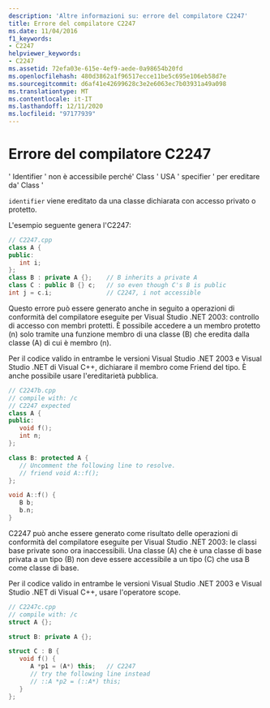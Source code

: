 ```yaml
---
description: 'Altre informazioni su: errore del compilatore C2247'
title: Errore del compilatore C2247
ms.date: 11/04/2016
f1_keywords:
- C2247
helpviewer_keywords:
- C2247
ms.assetid: 72efa03e-615e-4ef9-aede-0a98654b20fd
ms.openlocfilehash: 480d3862a1f96517ecce11be5c695e106eb58d7e
ms.sourcegitcommit: d6af41e42699628c3e2e6063ec7b03931a49a098
ms.translationtype: MT
ms.contentlocale: it-IT
ms.lasthandoff: 12/11/2020
ms.locfileid: "97177939"
---
```

# <a name="compiler-error-c2247"></a>Errore del compilatore C2247

' Identifier ' non è accessibile perché' Class ' USA ' specifier ' per ereditare da' Class '

`identifier` viene ereditato da una classe dichiarata con accesso privato o protetto.

L'esempio seguente genera l'C2247:

```cpp
// C2247.cpp
class A {
public:
   int i;
};
class B : private A {};    // B inherits a private A
class C : public B {} c;   // so even though C's B is public
int j = c.i;               // C2247, i not accessible
```

Questo errore può essere generato anche in seguito a operazioni di conformità del compilatore eseguite per Visual Studio .NET 2003: controllo di accesso con membri protetti. È possibile accedere a un membro protetto (n) solo tramite una funzione membro di una classe (B) che eredita dalla classe (A) di cui è membro (n).

Per il codice valido in entrambe le versioni Visual Studio .NET 2003 e Visual Studio .NET di Visual C++, dichiarare il membro come Friend del tipo. È anche possibile usare l'ereditarietà pubblica.

```cpp
// C2247b.cpp
// compile with: /c
// C2247 expected
class A {
public:
   void f();
   int n;
};

class B: protected A {
   // Uncomment the following line to resolve.
   // friend void A::f();
};

void A::f() {
   B b;
   b.n;
}
```

C2247 può anche essere generato come risultato delle operazioni di conformità del compilatore eseguite per Visual Studio .NET 2003: le classi base private sono ora inaccessibili. Una classe (A) che è una classe di base privata a un tipo (B) non deve essere accessibile a un tipo (C) che usa B come classe di base.

Per il codice valido in entrambe le versioni Visual Studio .NET 2003 e Visual Studio .NET di Visual C++, usare l'operatore scope.

```cpp
// C2247c.cpp
// compile with: /c
struct A {};

struct B: private A {};

struct C : B {
   void f() {
      A *p1 = (A*) this;   // C2247
      // try the following line instead
      // ::A *p2 = (::A*) this;
   }
};
```
